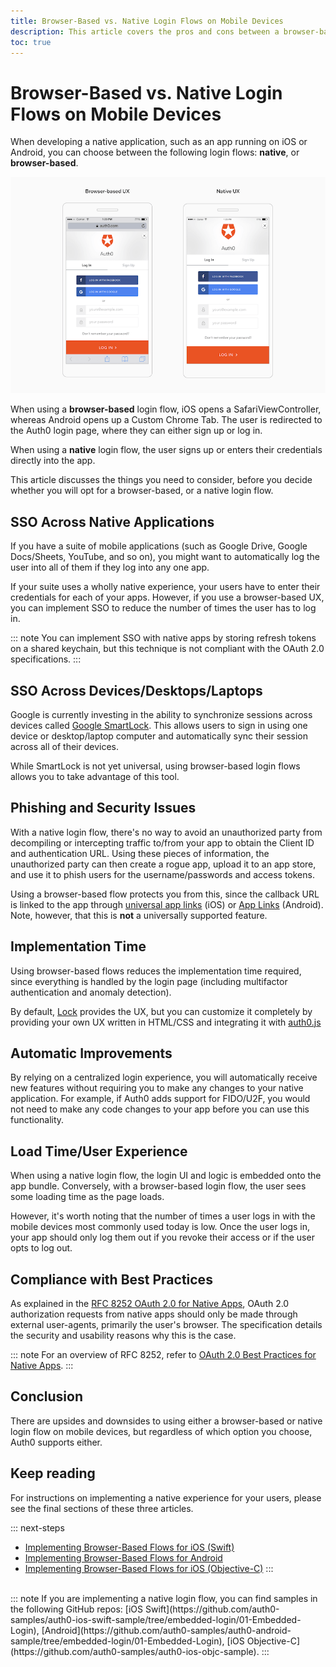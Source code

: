 ```yaml
---
title: Browser-Based vs. Native Login Flows on Mobile Devices
description: This article covers the pros and cons between a browser-based vs. native experience when implementing Auth0 on a mobile device
toc: true
---
```

# Browser-Based vs. Native Login Flows on Mobile Devices

When developing a native application, such as an app running on iOS or Android, you can choose between the following login flows: **native**, or **browser-based**.

![Native vs. browser-based UX](/media/articles/tutorials/mobile-ux.png)

When using a **browser-based** login flow, iOS opens a SafariViewController, whereas Android opens up a Custom Chrome Tab. The user is redirected to the Auth0 login page, where they can either sign up or log in.

When using a **native** login flow, the user signs up or enters their credentials directly into the app.

This article discusses the things you need to consider, before you decide whether you will opt for a browser-based, or a native login flow.

## SSO Across Native Applications

If you have a suite of mobile applications (such as Google Drive, Google Docs/Sheets, YouTube, and so on), you might want to automatically log the user into all of them if they log into any one app.

If your suite uses a wholly native experience, your users have to enter their credentials for each of your apps. However, if you use a browser-based UX, you can implement SSO to reduce the number of times the user has to log in.

::: note
You can implement SSO with native apps by storing refresh tokens on a shared keychain, but this technique is not compliant with the OAuth 2.0 specifications.
:::

## SSO Across Devices/Desktops/Laptops

Google is currently investing in the ability to synchronize sessions across devices called [Google SmartLock](https://get.google.com/smartlock/). This allows users to sign in using one device or desktop/laptop computer and automatically sync their session across all of their devices.

While SmartLock is not yet universal, using browser-based login flows allows you to take advantage of this tool.

## Phishing and Security Issues

With a native login flow, there's no way to avoid an unauthorized party from decompiling or intercepting traffic to/from your app to obtain the Client ID and authentication URL. Using these pieces of information, the unauthorized party can then create a rogue app, upload it to an app store, and use it to phish users for the username/passwords and access tokens.

Using a browser-based flow protects you from this, since the callback URL is linked to the app through [universal app links](https://developer.apple.com/ios/universal-links/) (iOS) or [App Links](/clients/enable-android-app-links) (Android). Note, however, that this is **not** a universally supported feature.

## Implementation Time

Using browser-based flows reduces the implementation time required, since everything is handled by the login page (including multifactor authentication and anomaly detection).

By default, [Lock](/libraries/lock) provides the UX, but you can customize it completely by providing your own UX written in HTML/CSS and integrating it with [auth0.js](libraries/auth0js/v8)

## Automatic Improvements

By relying on a centralized login experience, you will automatically receive new features without requiring you to make any changes to your native application. For example, if Auth0 adds support for FIDO/U2F, you would not need to make any code changes to your app before you can use this functionality.

## Load Time/User Experience

When using a native login flow, the login UI and logic is embedded onto the app bundle. Conversely, with a browser-based login flow, the user sees some loading time as the page loads.

However, it's worth noting that the number of times a user logs in with the mobile devices most commonly used today is low. Once the user logs in, your app should only log them out if you revoke their access or if the user opts to log out.

## Compliance with Best Practices

As explained in the [RFC 8252 OAuth 2.0 for Native Apps](https://tools.ietf.org/html/rfc8252), OAuth 2.0 authorization requests from native apps should only be made through external user-agents, primarily the user's browser.  The specification details the security and usability reasons why this is the case.

::: note
For an overview of RFC 8252, refer to [OAuth 2.0 Best Practices for Native Apps](https://auth0.com/blog/oauth-2-best-practices-for-native-apps).
:::

## Conclusion

There are upsides and downsides to using either a browser-based or native login flow on mobile devices, but regardless of which option you choose, Auth0 supports either.

## Keep reading

For instructions on implementing a native experience for your users, please see the final sections of these three articles.

::: next-steps
* [Implementing Browser-Based Flows for iOS (Swift)](/quickstart/native/ios-swift/00-login)
* [Implementing Browser-Based Flows for Android](/quickstart/native/android/00-login)
* [Implementing Browser-Based Flows for iOS (Objective-C)](/quickstart/native/ios-objc/00-login)
:::

<br>
::: note
If you are implementing a native login flow, you can find samples in the following GitHub repos: [iOS Swift](https://github.com/auth0-samples/auth0-ios-swift-sample/tree/embedded-login/01-Embedded-Login), [Android](https://github.com/auth0-samples/auth0-android-sample/tree/embedded-login/01-Embedded-Login), [iOS Objective-C](https://github.com/auth0-samples/auth0-ios-objc-sample).
:::
